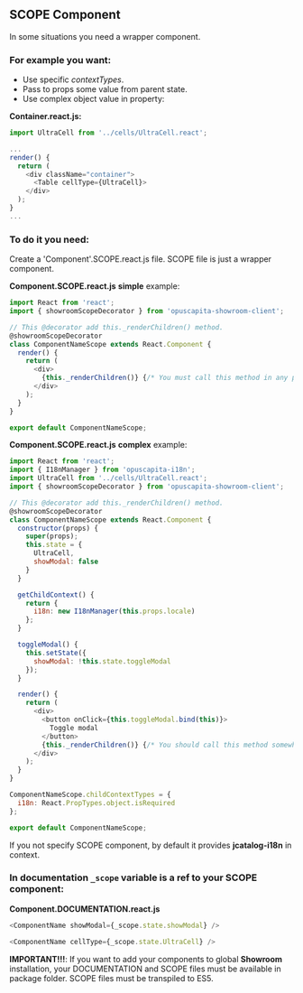 ## SCOPE Component

In some situations you need a wrapper component.

### For example you want:

* Use specific *contextTypes*.
* Pass to props some value from parent state.
* Use complex object value in property:

**Container.react.js:**

```js
import UltraCell from '../cells/UltraCell.react';

...
render() {
  return (
    <div className="container">
      <Table cellType={UltraCell}>
    </div>
  );
}
...
```

### To do it you need:

Create a 'Component'.SCOPE.react.js file. SCOPE file is just a wrapper component.

**Component.SCOPE.react.js** **simple** example:

```js
import React from 'react';
import { showroomScopeDecorator } from 'opuscapita-showroom-client';

// This @decorator add this._renderChildren() method.
@showroomScopeDecorator
class ComponentNameScope extends React.Component {
  render() {
    return (
      <div>
        {this._renderChildren()} {/* You must call this method in any place of your JSX. */}
      </div>
    );
  }
}

export default ComponentNameScope;
```

**Component.SCOPE.react.js** **complex** example:

```js
import React from 'react';
import { I18nManager } from 'opuscapita-i18n';
import UltraCell from '../cells/UltraCell.react';
import { showroomScopeDecorator } from 'opuscapita-showroom-client';

// This @decorator add this._renderChildren() method.
@showroomScopeDecorator
class ComponentNameScope extends React.Component {
  constructor(props) {
    super(props);
    this.state = {
      UltraCell,
      showModal: false
    }
  }

  getChildContext() {
    return {
      i18n: new I18nManager(this.props.locale)
    };
  }

  toggleModal() {
    this.setState({
      showModal: !this.state.toggleModal
    });
  }

  render() {
    return (
      <div>
        <button onClick={this.toggleModal.bind(this)}>
          Toggle modal
        </button>
        {this._renderChildren()} {/* You should call this method somewhere in your JSX. */}
      </div>
    );
  }
}

ComponentNameScope.childContextTypes = {
  i18n: React.PropTypes.object.isRequired
};

export default ComponentNameScope;
```

If you not specify SCOPE component, by default it provides **jcatalog-i18n** in context.

### In documentation `_scope` variable is a ref to your SCOPE component:

**Component.DOCUMENTATION.react.js**

```js
<ComponentName showModal={_scope.state.showModal} />
```

```js
<ComponentName cellType={_scope.state.UltraCell} />
```

**IMPORTANT!!!**:
If you want to add your components to global **Showroom** installation,
your DOCUMENTATION and SCOPE files must be available in package folder. SCOPE files must be transpiled to ES5.
